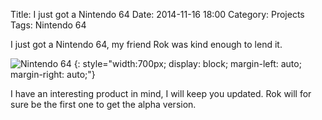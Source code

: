 ﻿Title: I just got a Nintendo 64
Date: 2014-11-16 18:00
Category: Projects
Tags: Nintendo 64

I just got a Nintendo 64, my friend Rok was kind enough to lend it.


![Nintendo 64]({filename}/images/N64.png)
{: style="width:700px; display: block; margin-left: auto; margin-right: auto;"}


I have an interesting product in mind, I will keep you updated.
Rok will for sure be the first one to get the alpha version.
